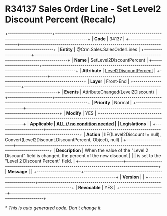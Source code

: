 ﻿---
erp.type: front-end-business-rule
erp.entity: Crm.Sales.SalesOrderLines
---

# R34137 Sales Order Line - Set Level2 Discount Percent (Recalc)
+----------------------+----------------------------------------------------------------------------------------------+
| **Code**             | 34137                                                                                        |
+----------------------+----------------------------------------------------------------------------------------------+
| **Entity**           | @Crm.Sales.SalesOrderLines                                                                   |
+----------------------+----------------------------------------------------------------------------------------------+
| **Name**             | SetLevel2DiscountPercent                                                                     |
+----------------------+----------------------------------------------------------------------------------------------+
| **Attribute**        | [Level2DiscountPercent](../entities/Crm.Sales.SalesOrderLines.md#level2discountpercent)      |
+----------------------+----------------------------------------------------------------------------------------------+
| **Layer**            | Front-End                                                                                    |
+----------------------+----------------------------------------------------------------------------------------------+
| **Events**           | AttributeChanged(Level2Discount)                                                             |
+----------------------+----------------------------------------------------------------------------------------------+
| **Priority**         | Normal                                                                                       |
+----------------------+----------------------------------------------------------------------------------------------+
| **Modify**           | YES                                                                                          |
+----------------------+----------------------------------------------------------------------------------------------+
| **Applicable         | [ALL // no condition needed](xref:applicable-legislations)                                   |
| Legislations**       |                                                                                              |
+----------------------+----------------------------------------------------------------------------------------------+
| **Action**           | IIF((Level2Discount != null), Convert(Level2Discount.DiscountPercent, Object), null)         |
+----------------------+----------------------------------------------------------------------------------------------+
| **Description**      | When the value of the "Level 2 Discount" field is changed, the percent of the new discount   |
|                      | is set to the "Level 2 Discount Percent" field.                                              |
+----------------------+----------------------------------------------------------------------------------------------+
| **Message**          |                                                                                              |
+----------------------+----------------------------------------------------------------------------------------------+
| **Version**          |                                                                                              |
+----------------------+----------------------------------------------------------------------------------------------+
| **Revocable**        | YES                                                                                          |
+----------------------+----------------------------------------------------------------------------------------------+

*\* This is auto generated code. Don't change it.*
